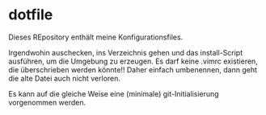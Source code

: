 # dotfile

Dieses REpository enthält meine Konfigurationsfiles.

Irgendwohin auschecken, ins Verzeichnis gehen und das install-Script ausführen, um die Umgebung zu erzeugen.
Es darf keine .vimrc existieren, die überschrieben werden könnte!! Daher einfach umbenennen, dann geht die alte Datei auch nicht verloren.

Es kann auf die gleiche Weise eine (minimale) git-Initialisierung vorgenommen werden.
